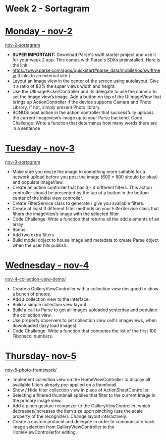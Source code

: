 Week 2 - Sortagram
==================
# [Monday - nov-2](nov-2-sortagram/)
[nov-2-sortagram](nov-2-sortagram/)

* **SUPER IMPORTANT:** Download Parse's swift starter project and use it for your week 2 app. This comes with Parse's SDKs preinstalled. Here is the link:
* https://www.parse.com/apps/quickstart#parse_data/mobile/ios/swift/new (Links to an external site.)
* Layout an Image view in the center of the screen using autolayout. Give it a ratio of 80% the super views width and height.
* Use the UIImagePickerController and its delegate to use the camera to set the image view’s image. Add a button on top of the UIImageView that brings up ActionController if the device supports Camera and Photo Library, if not, simply present Photo library.
* BONUS: post action in the action controller that successfully uploads the current imageview’s image up to your Parse backend.
Code Challenge: Write a function that determines how many words there are in a sentence

# [Tuesday - nov-3](nov-3-sortagram/)
[nov-3-sortagram](nov-3-sortagram/)
* Make sure you resize the image to something more suitable for a network upload before you post the image (600 * 600 should be okay) and populate imageView.
* Create an action controller that has 3 - 4 different filters. This action controller should be presented by the tap of a button in the bottom center of the initial view controller.
* Create FilterService class to generate / give you available filters.
* Create at least 3 different filter methods on your FilterService class  that filters the imageView’s image with the selected filter.
* Code Challenge: Write a function that returns all the odd elements of an array
* Bonus:
 * Add two extra filters 
 * Build model object to house image and metadata to create Parse object when the user hits publish.


# [Wednesday - nov-4](nov-4-collection-view-demo/)
[nov-4-collection-view-demo/](nov-4-collection-view-demo/)
* Create a GalleryViewController with a collection view designed to show a bunch of photos.
* Add a collection view to the interface.
* Build a simple collection view layout.
* Build a call to Parse to get all images uploaded yesterday and populate the collection view.
* Use property observers to set collection view cell's imageviews, when downloaded (lazy load images)
* Code Challenge: Write a function that computes the list of the first 100 Fibonacci numbers.

# [Thursday- nov-5](nov-5-photo-framework/)
[nov-5-photo-framework/](nov-5-photo-framework/)
* Implement collection view on the HomeViewController to display all available filters already pre-applied on a thumbnail.
* Show / Hide filter collection view in place of ActionSheetController.
* Selecting a filtered thumbnail applies that filter to the current Image in the primary image view.
* Add a pinch gesture recognizer to the GalleryViewController, which decreases/increases the item size upon pinching (use the scale property of the recognizer). Change layout interactively.
* Create a custom protocol and delegate in order to communicate back image selection from GalleryViewController to the HomeViewControllerfor editing.

